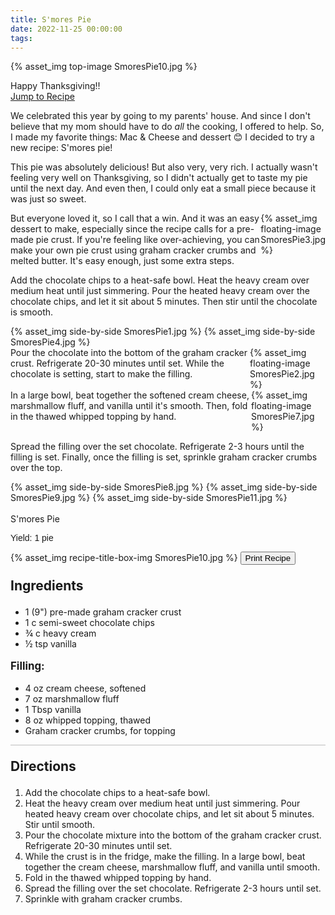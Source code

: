 ```yaml
---
title: S'mores Pie
date: 2022-11-25 00:00:00
tags:
---
```


{% asset_img top-image SmoresPie10.jpg %}
<div class="post-body">
Happy Thanksgiving!! 

<br>
<!--more-->

<a class="jump-to-recipe-btn" href="#recipejump"> 
    Jump to Recipe
</a>

We celebrated this year by going to my parents' house. And since I don't believe that my mom should have to do <i>all</i> the cooking, I offered to help. So, I made my favorite things: Mac & Cheese and dessert 😊 I decided to try a new recipe: S'mores pie! 

This pie was absolutely delicious! But also very, very rich. I actually wasn't feeling very well on Thanksgiving, so I didn't actually get to taste my pie until the next day. And even then, I could only eat a small piece because it was just so sweet. 

<div style="display:flex;">
But everyone loved it, so I call that a win. And it was an easy dessert to make, especially since the recipe calls for a pre-made pie crust. If you're feeling like over-achieving, you can make your own pie crust using graham cracker crumbs and melted butter. It's easy enough, just some extra steps.
<div>
    {% asset_img floating-image SmoresPie3.jpg %}
</div>
</div>

Add the chocolate chips to a heat-safe bowl. Heat the heavy cream over medium heat until just simmering. Pour the heated heavy cream over the chocolate chips, and let it sit about 5 minutes. Then stir until the chocolate is smooth. 
<div style="display:flex;">
    {% asset_img side-by-side SmoresPie1.jpg %}
    {% asset_img side-by-side SmoresPie4.jpg %}
</div>

<div style="display:flex;">
Pour the chocolate into the bottom of the graham cracker crust. Refrigerate 20-30 minutes until set. While the chocolate is setting, start to make the filling.
<div>
    {% asset_img floating-image SmoresPie2.jpg %}
</div>
</div>

<div style="display:flex;">
In a large bowl, beat together the softened cream cheese, marshmallow fluff, and vanilla until it's smooth. Then, fold in the thawed whipped topping by hand. 
<div>
    {% asset_img floating-image SmoresPie7.jpg %}
</div>
</div>

Spread the filling over the set chocolate. Refrigerate 2-3 hours until the filling is set. Finally, once the filling is set, sprinkle graham cracker crumbs over the top. 
<div style="display:flex;">
    {% asset_img side-by-side SmoresPie8.jpg %}
    {% asset_img side-by-side SmoresPie9.jpg %}
    {% asset_img side-by-side SmoresPie11.jpg %}
</div>

<br>
</div>

<div id="recipejump"></div>
<div id="recipe">
    <div class="recipe-box">
        <div class="recipe-title-box">
            <div>
                <div class="recipe-title-box-title">
                    <div class="recipe-title-box-header">S'mores Pie</div>
                </div>
                <p class="recipe-title-box-title" style="font-family: Arial;">Yield: 1 pie</p>
            </div>
            {% asset_img recipe-title-box-img SmoresPie10.jpg %}
            <button class="print-recipe"
                    type="button"
                    onclick="printDIV('recipe')" >
                Print Recipe
            </button>
        </div>
        <p style="font-size:150%;"><b>Ingredients</b></p>
        <ul class="post-body">
                <li>1 (9") pre-made graham cracker crust</li>
                <li>1 c semi-sweet chocolate chips</li>
                <li>¾ c heavy cream</li>
                <li>½ tsp vanilla</li>
        </ul>
        <p style="font-size:120%;"><b>Filling:</b></p>
        <ul class="post-body">
                <li>4 oz cream cheese, softened</li>
                <li>7 oz marshmallow fluff</li>
                <li>1 Tbsp vanilla</li>
                <li>8 oz whipped topping, thawed</li>
                <li>Graham cracker crumbs, for topping</li>
        </ul>
        <hr style="height:1px;background-color:rgb(189, 189, 189) ">
        <p style="font-size:150%;"><b>Directions</b></p>
        <ol class="post-body">
            <li>Add the chocolate chips to a heat-safe bowl.</li>
            <li>Heat the heavy cream over medium heat until just simmering. Pour heated heavy cream over chocolate chips, and let sit about 5 minutes. Stir until smooth.</li>
            <li>Pour the chocolate mixture into the bottom of the graham cracker crust. Refrigerate 20-30 minutes until set.</li> 
            <li>While the crust is in the fridge, make the filling. In a large bowl, beat together the cream cheese, marshmallow fluff, and vanilla until smooth.</li>
            <li>Fold in the thawed whipped topping by hand.</li>
            <li>Spread the filling over the set chocolate. Refrigerate 2-3 hours until set.</li>
            <li>Sprinkle with graham cracker crumbs.</li>
        </ol> 
    </div>
</div>

<br>
